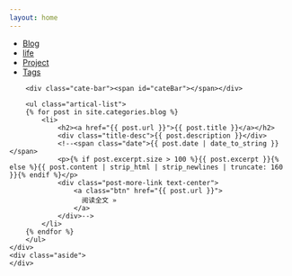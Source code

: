```yaml
---
layout: home
---
```


<div class="index-content blog">
    <div class="section">
        <ul class="artical-cate">
            <li class="on"><a href="/blog"><span>Blog</span></a></li>
            <li><a href="/life"><span>life</span></a></li>
            <li><a href="/project"><span>Project</span></a></li>
            <li><a href="/tags"><span>Tags</span></a></li>
        </ul>

        <div class="cate-bar"><span id="cateBar"></span></div>

        <ul class="artical-list">
        {% for post in site.categories.blog %}
            <li>
                <h2><a href="{{ post.url }}">{{ post.title }}</a></h2>
                <div class="title-desc">{{ post.description }}</div>
                <!--<span class="date">{{ post.date | date_to_string }}</span>
                <p>{% if post.excerpt.size > 100 %}{{ post.excerpt }}{% else %}{{ post.content | strip_html | strip_newlines | truncate: 160 }}{% endif %}</p>
                <div class="post-more-link text-center">
                    <a class="btn" href="{{ post.url }}">
                      阅读全文 »
                    </a>
                </div>-->
            </li>
        {% endfor %}
        </ul>
    </div>
    <div class="aside">
    </div>
</div>
